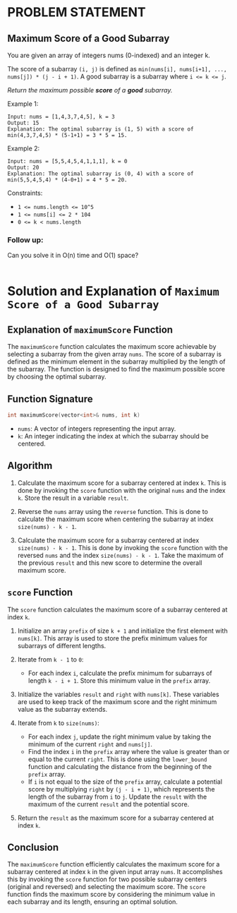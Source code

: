 # PROBLEM STATEMENT
## Maximum Score of a Good Subarray

You are given an array of integers nums (0-indexed) and an integer k.

The score of a subarray ``(i, j)`` is defined as ``min(nums[i], nums[i+1], ..., nums[j]) * (j - i + 1)``. A good subarray is a subarray where ``i <= k <= j``.

_Return the maximum possible <b>score</b> of a <b>good</b> subarray._
 

Example 1:
```
Input: nums = [1,4,3,7,4,5], k = 3
Output: 15
Explanation: The optimal subarray is (1, 5) with a score of min(4,3,7,4,5) * (5-1+1) = 3 * 5 = 15. 
```
Example 2:
```
Input: nums = [5,5,4,5,4,1,1,1], k = 0
Output: 20
Explanation: The optimal subarray is (0, 4) with a score of min(5,5,4,5,4) * (4-0+1) = 4 * 5 = 20.
```

 

Constraints:


-   ``1 <= nums.length <= 10^5``
-   ``1 <= nums[i] <= 2 * 104``
-   ``0 <= k < nums.length``


 

<h3>Follow up:</h3> Can you solve it in O(n) time and O(1) space?
<br>
<br>









# Solution and Explanation of ``Maximum Score of a Good Subarray``


## Explanation of `maximumScore` Function

The `maximumScore` function calculates the maximum score achievable by selecting a subarray from the given array `nums`. The score of a subarray is defined as the minimum element in the subarray multiplied by the length of the subarray. The function is designed to find the maximum possible score by choosing the optimal subarray.

## Function Signature
```cpp
int maximumScore(vector<int>& nums, int k)
```

- `nums`: A vector of integers representing the input array.
- `k`: An integer indicating the index at which the subarray should be centered.

## Algorithm

1. Calculate the maximum score for a subarray centered at index `k`. This is done by invoking the `score` function with the original `nums` and the index `k`. Store the result in a variable `result`.

2. Reverse the `nums` array using the `reverse` function. This is done to calculate the maximum score when centering the subarray at index `size(nums) - k - 1`.

3. Calculate the maximum score for a subarray centered at index `size(nums) - k - 1`. This is done by invoking the `score` function with the reversed `nums` and the index `size(nums) - k - 1`. Take the maximum of the previous `result` and this new score to determine the overall maximum score.

## `score` Function

The `score` function calculates the maximum score of a subarray centered at index `k`.

1. Initialize an array `prefix` of size `k + 1` and initialize the first element with `nums[k]`. This array is used to store the prefix minimum values for subarrays of different lengths.

2. Iterate from `k - 1` to `0`:
   - For each index `i`, calculate the prefix minimum for subarrays of length `k - i + 1`. Store this minimum value in the `prefix` array.

3. Initialize the variables `result` and `right` with `nums[k]`. These variables are used to keep track of the maximum score and the right minimum value as the subarray extends.

4. Iterate from `k` to `size(nums)`:
   - For each index `j`, update the right minimum value by taking the minimum of the current `right` and `nums[j]`.
   - Find the index `i` in the `prefix` array where the value is greater than or equal to the current `right`. This is done using the `lower_bound` function and calculating the distance from the beginning of the `prefix` array.
   - If `i` is not equal to the size of the `prefix` array, calculate a potential score by multiplying `right` by `(j - i + 1)`, which represents the length of the subarray from `i` to `j`. Update the `result` with the maximum of the current `result` and the potential score.

5. Return the `result` as the maximum score for a subarray centered at index `k`.

## Conclusion

The `maximumScore` function efficiently calculates the maximum score for a subarray centered at index `k` in the given input array `nums`. It accomplishes this by invoking the `score` function for two possible subarray centers (original and reversed) and selecting the maximum score. The `score` function finds the maximum score by considering the minimum value in each subarray and its length, ensuring an optimal solution.